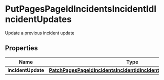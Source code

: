

# PutPagesPageIdIncidentsIncidentIdIncidentUpdates

Update a previous incident update

## Properties

Name | Type | Description | Notes
------------ | ------------- | ------------- | -------------
**incidentUpdate** | [**PatchPagesPageIdIncidentsIncidentIdIncidentUpdatesIncidentUpdate**](PatchPagesPageIdIncidentsIncidentIdIncidentUpdatesIncidentUpdate.md) |  |  [optional]



